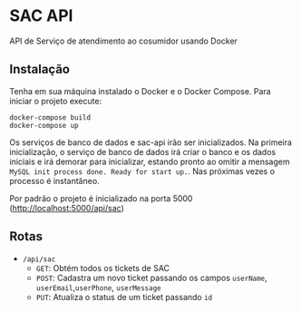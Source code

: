 # SAC API

API de Serviço de atendimento ao cosumidor usando Docker

## Instalação

Tenha em sua máquina instalado o Docker e o Docker Compose. Para iniciar o projeto execute:

    docker-compose build
    docker-compose up

Os serviços de banco de dados e sac-api irão ser inicializados.
Na primeira inicialização, o serviço de banco de dados irá criar o banco e os dados iniciais e irá demorar para inicializar, estando pronto ao omitir a mensagem `MySQL init process done. Ready for start up.`. Nas próximas vezes o processo é instantâneo.

Por padrão o projeto é inicializado na porta 5000 (<http://localhost:5000/api/sac>)

## Rotas

- `/api/sac`
  - `GET`: Obtém todos os tickets de SAC
  - `POST`: Cadastra um novo ticket passando os campos `userName`, `userEmail`,`userPhone`, `userMessage`
  - `PUT`: Atualiza o status de um ticket passando `id`